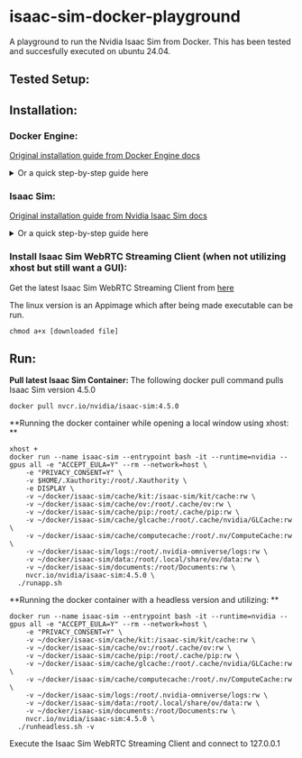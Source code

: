 # isaac-sim-docker-playground
A playground to run the Nvidia Isaac Sim from Docker. This has been tested and succesfully executed on ubuntu 24.04.

## Tested Setup:

## Installation:

### Docker Engine:
[Original installation guide from Docker Engine docs](https://docs.docker.com/engine/install/ubuntu/)
<details> 
  <summary>Or a quick step-by-step guide here</summary>


Add Docker's official GPG key:
```
sudo apt-get update
sudo apt-get install ca-certificates curl
sudo install -m 0755 -d /etc/apt/keyrings
sudo curl -fsSL https://download.docker.com/linux/ubuntu/gpg -o /etc/apt/keyrings/docker.asc
sudo chmod a+r /etc/apt/keyrings/docker.asc
```
Add the repository to Apt sources:
```
echo \
  "deb [arch=$(dpkg --print-architecture) signed-by=/etc/apt/keyrings/docker.asc] https://download.docker.com/linux/ubuntu \
  $(. /etc/os-release && echo "${UBUNTU_CODENAME:-$VERSION_CODENAME}") stable" | \
  sudo tee /etc/apt/sources.list.d/docker.list > /dev/null
sudo apt-get update
```

Install the latest version:
```
sudo apt-get install docker-ce docker-ce-cli containerd.io docker-buildx-plugin docker-compose-plugin
```

Create docker group and add your user:
```
sudo groupadd docker\
sudo usermod -aG docker $USER
```

Apply changes to the new docker group by running:
```
newgrp docker
```

Verify installation:
```
sudo docker run hello-world
```

</details>

### Isaac Sim:
[Original installation guide from Nvidia Isaac Sim docs](https://docs.isaacsim.omniverse.nvidia.com/latest/installation/install_container.html) 
<details> 
  <summary>Or a quick step-by-step guide here</summary>

**Install NVIDIA driver:**
```
sudo apt-get update
sudo apt install build-essential -y
wget https://us.download.nvidia.com/XFree86/Linux-x86_64/535.129.03/NVIDIA-Linux-x86_64-535.129.03.run
chmod +x NVIDIA-Linux-x86_64-535.129.03.run
sudo ./NVIDIA-Linux-x86_64-535.129.03.run
```

Verify the NVIDIA driver:
```
nvidia-smi
```

**Install the nvidia container toolkit:**
Configure the repository
```
curl -fsSL https://nvidia.github.io/libnvidia-container/gpgkey | sudo gpg --dearmor -o /usr/share/keyrings/nvidia-container-toolkit-keyring.gpg \
    && curl -s -L https://nvidia.github.io/libnvidia-container/stable/deb/nvidia-container-toolkit.list | \
    sed 's#deb https://#deb [signed-by=/usr/share/keyrings/nvidia-container-toolkit-keyring.gpg] https://#g' | \
    sudo tee /etc/apt/sources.list.d/nvidia-container-toolkit.list \
    && \
    sudo apt-get update
```

Install the NVIDIA Container Toolkit packages
```
sudo apt-get install -y nvidia-container-toolkit
sudo systemctl restart docker
```

Configure the container runtime
```
sudo nvidia-ctk runtime configure --runtime=docker
sudo systemctl restart docker
```
Verify NVIDIA Container Toolkit
```
docker run --rm --runtime=nvidia --gpus all ubuntu nvidia-smi
```
</details> 

### Install Isaac Sim WebRTC Streaming Client (when not utilizing xhost but still want a GUI):

Get the latest Isaac Sim WebRTC Streaming Client from [here](https://docs.isaacsim.omniverse.nvidia.com/latest/installation/download.html#isaac-sim-latest-release)

The linux version is an Appimage which after being made executable can be run.
```
chmod a+x [downloaded file]
```

## Run:

**Pull latest Isaac Sim Container:**
The following docker pull command pulls Isaac Sim version 4.5.0
```
docker pull nvcr.io/nvidia/isaac-sim:4.5.0
```

**Running the docker container while opening a local window using xhost:
**
```
xhost +
docker run --name isaac-sim --entrypoint bash -it --runtime=nvidia --gpus all -e "ACCEPT_EULA=Y" --rm --network=host \
    -e "PRIVACY_CONSENT=Y" \
    -v $HOME/.Xauthority:/root/.Xauthority \
    -e DISPLAY \
    -v ~/docker/isaac-sim/cache/kit:/isaac-sim/kit/cache:rw \
    -v ~/docker/isaac-sim/cache/ov:/root/.cache/ov:rw \
    -v ~/docker/isaac-sim/cache/pip:/root/.cache/pip:rw \
    -v ~/docker/isaac-sim/cache/glcache:/root/.cache/nvidia/GLCache:rw \
    -v ~/docker/isaac-sim/cache/computecache:/root/.nv/ComputeCache:rw \
    -v ~/docker/isaac-sim/logs:/root/.nvidia-omniverse/logs:rw \
    -v ~/docker/isaac-sim/data:/root/.local/share/ov/data:rw \
    -v ~/docker/isaac-sim/documents:/root/Documents:rw \
    nvcr.io/nvidia/isaac-sim:4.5.0 \
  ./runapp.sh
```

**Running the docker container with a headless version and utilizing:
**
```
docker run --name isaac-sim --entrypoint bash -it --runtime=nvidia --gpus all -e "ACCEPT_EULA=Y" --rm --network=host \
    -e "PRIVACY_CONSENT=Y" \
    -v ~/docker/isaac-sim/cache/kit:/isaac-sim/kit/cache:rw \
    -v ~/docker/isaac-sim/cache/ov:/root/.cache/ov:rw \
    -v ~/docker/isaac-sim/cache/pip:/root/.cache/pip:rw \
    -v ~/docker/isaac-sim/cache/glcache:/root/.cache/nvidia/GLCache:rw \
    -v ~/docker/isaac-sim/cache/computecache:/root/.nv/ComputeCache:rw \
    -v ~/docker/isaac-sim/logs:/root/.nvidia-omniverse/logs:rw \
    -v ~/docker/isaac-sim/data:/root/.local/share/ov/data:rw \
    -v ~/docker/isaac-sim/documents:/root/Documents:rw \
    nvcr.io/nvidia/isaac-sim:4.5.0 \
  ./runheadless.sh -v
```
Execute the Isaac Sim WebRTC Streaming Client and connect to 127.0.0.1
